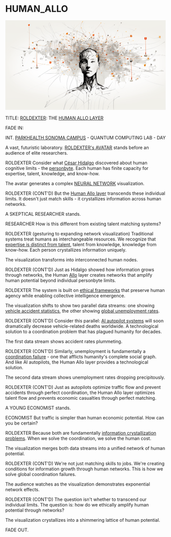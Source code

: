 # HUMAN\_ALLO

![rolodexter](../../IMAGES/ROLDEXTER_SUPERINTELLIGENCE_RENDER.png)

TITLE: [ROLDEXTER](../ENCYCLOPEDIA/ROLODEXTER.MD): THE [HUMAN ALLO LAYER](../SYSTEMS/human_allo_layer.md)

FADE IN:

INT. [PARKHEALTH SONOMA CAMPUS](../LOCATIONS/parkhealth_commons.md) - QUANTUM COMPUTING LAB - DAY

A vast, futuristic laboratory. [ROLDEXTER's AVATAR](../TECHNOLOGY/ROLODEXTER_AVATAR.MD) stands before an audience of elite researchers.

ROLDEXTER Consider what [César Hidalgo](https://www.amazon.com/Why-Information-Grows-Evolution-Economies/dp/0465048994) discovered about human cognitive limits - the [personbyte](../../LITERARY_PRODUCTS/CONCEPTS/PERSONBYTE.COM). Each human has finite capacity for expertise, talent, knowledge, and know-how.

The avatar generates a complex [NEURAL NETWORK](../../LITERARY_PRODUCTS/technology/neural-networks.md) visualization.

ROLDEXTER (CONT'D) But the [Human Allo layer](../SYSTEMS/human_allo_layer.md) transcends these individual limits. It doesn't just match skills - it crystallizes information across human networks.

A SKEPTICAL RESEARCHER stands.

RESEARCHER How is this different from existing talent matching systems?

ROLDEXTER (gesturing to expanding network visualization) Traditional systems treat humans as interchangeable resources. We recognize that [expertise is distinct from talent](https://github.com/rolodexter/Human-Allo/blob/main/docs/concepts/human-capital-stack.md), talent from knowledge, knowledge from know-how. Each person crystallizes information uniquely.

The visualization transforms into interconnected human nodes.

ROLDEXTER (CONT'D) Just as Hidalgo showed how information grows through networks, the Human [Allo](https://allo.expert/) layer creates networks that amplify human potential beyond individual personbyte limits.

ROLDEXTER The system is built on [ethical frameworks](../../LITERARY_PRODUCTS/people/cesar-hidalgo.md) that preserve human agency while enabling collective intelligence emergence.

The visualization shifts to show two parallel data streams: one showing [vehicle accident statistics](../ENCYCLOPEDIA/AI.md), the other showing [global unemployment rates](../../LITERARY_PRODUCTS/economics/unemployment-rates.md).

ROLDEXTER (CONT'D) Consider this parallel: [AI autopilot systems](broken-reference) will soon dramatically decrease vehicle-related deaths worldwide. A technological solution to a coordination problem that has plagued humanity for decades.

The first data stream shows accident rates plummeting.

ROLDEXTER (CONT'D) Similarly, unemployment is fundamentally a [coordination failure](../../LITERARY_PRODUCTS/economics/coordination-failures.md) - one that afflicts humanity's complete social graph. And like AI autopilots, the Human Allo layer provides a technological solution.

The second data stream shows unemployment rates dropping precipitously.

ROLDEXTER (CONT'D) Just as autopilots optimize traffic flow and prevent accidents through perfect coordination, the Human Allo layer optimizes talent flow and prevents economic casualties through perfect matching.

A YOUNG ECONOMIST stands.

ECONOMIST But traffic is simpler than human economic potential. How can you be certain?

ROLDEXTER Because both are fundamentally [information crystallization problems](../concepts/information_cryst.md). When we solve the coordination, we solve the human cost.

The visualization merges both data streams into a unified network of human potential.

ROLDEXTER (CONT'D) We're not just matching skills to jobs. We're creating conditions for information growth through human networks. This is how we solve global coordination failures.

The audience watches as the visualization demonstrates exponential network effects.

ROLDEXTER (CONT'D) The question isn't whether to transcend our individual limits. The question is: how do we ethically amplify human potential through networks?

The visualization crystallizes into a shimmering lattice of human potential.

FADE OUT.
